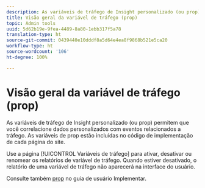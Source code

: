```yaml
---
description: As variáveis de tráfego de Insight personalizado (ou prop) permitem que você correlacione dados personalizados com eventos relacionados a tráfego. As variáveis de prop estão incluídas no código de implementação de cada página do site.
title: Visão geral da variável de tráfego (prop)
topic: Admin tools
uuid: 5d62b19e-9fea-4489-8a80-1ebb317f5a78
translation-type: ht
source-git-commit: 0439440e10dddf8a5d64e4ea8f9868b521e5ca20
workflow-type: ht
source-wordcount: '106'
ht-degree: 100%

---
```



# Visão geral da variável de tráfego (prop)

As variáveis de tráfego de Insight personalizado (ou prop) permitem que você correlacione dados personalizados com eventos relacionados a tráfego. As variáveis de prop estão incluídas no código de implementação de cada página do site.

Use a página [!UICONTROL Variáveis de tráfego] para ativar, desativar ou renomear os relatórios de variável de tráfego. Quando estiver desativado, o relatório de uma variável de tráfego não aparecerá na interface do usuário.

Consulte também [prop](../../../implement/vars/page-vars/prop.md) no guia de usuário Implementar.
